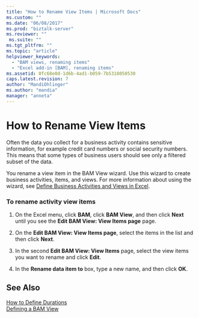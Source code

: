 ```yaml
---
title: "How to Rename View Items | Microsoft Docs"
ms.custom: ""
ms.date: "06/08/2017"
ms.prod: "biztalk-server"
ms.reviewer: ""
 ms.suite: ""
ms.tgt_pltfrm: ""
ms.topic: "article"
helpviewer_keywords: 
  - "BAM views, renaming items"
  - "Excel add-in [BAM], renaming items"
ms.assetid: 0fc68e0d-1d6b-4ad1-b059-7b5318050530
caps.latest.revision: 7
author: "MandiOhlinger"
ms.author: "mandia"
manager: "anneta"
---
```

# How to Rename View Items
Often the data you collect for a business activity contains sensitive information, for example credit card numbers or social security numbers. This means that some types of business users should see only a filtered subset of the data.  
  
 You rename a view item in the BAM View wizard. Use this wizard to create business activities, items, and views. For more information about using the wizard, see [Define Business Activities and Views in Excel](../core/defining-business-activities-and-views-in-excel.md).  
  
### To rename activity view items  
  
1.  On the Excel menu, click **BAM**, click **BAM View**, and then click **Next** until you see the **Edit BAM View: View Items page** page.  
  
2.  On the **Edit BAM View: View Items page**, select the items in the list and then click **Next**.  
  
3.  In the second **Edit BAM View: View Items** page, select the view items you want to rename and click **Edit**.  
  
4.  In the **Rename data item to** box, type a new name, and then click **OK**.  
  
## See Also  
 [How to Define Durations](../core/how-to-define-durations.md)   
 [Defining a BAM View](../core/defining-a-bam-view.md)